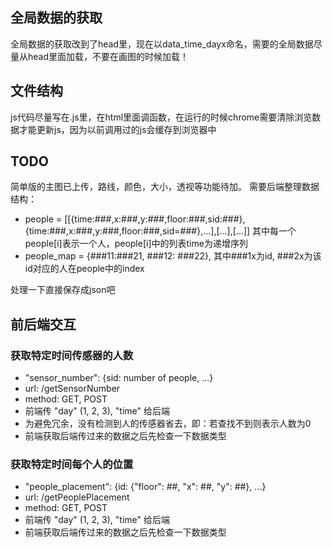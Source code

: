 ## 全局数据的获取

全局数据的获取改到了head里，现在以data_time_dayx命名，需要的全局数据尽量从head里面加载，不要在画图的时候加载！

## 文件结构
js代码尽量写在.js里，在html里面调函数，在运行的时候chrome需要清除浏览数据才能更新js，因为以前调用过的js会缓存到浏览器中

## TODO
简单版的主图已上传，路线，颜色，大小，透视等功能待加。
需要后端整理数据结构：
* people = [[{time:###,x:###,y:###,floor:###,sid:###},{time:###,x:###,y:###,floor:###,sid=###},...],[...],[...]]
  其中每一个people[i]表示一个人，people[i]中的列表time为递增序列
* people_map = {###11:###21, ###12: ###22}, 其中###1x为id, ###2x为该id对应的人在people中的index

处理一下直接保存成json吧

## 前后端交互
### 获取特定时间传感器的人数
* "sensor_number": {sid: number of people, ...}
* url: /getSensorNumber
* method: GET, POST
* 前端传 "day" (1, 2, 3), "time" 给后端
* 为避免冗余，没有检测到人的传感器省去，即：若查找不到则表示人数为0
* 前端获取后端传过来的数据之后先检查一下数据类型

### 获取特定时间每个人的位置
* "people_placement": {id: {"floor": ##, "x": ##, "y": ##}, ...}
* url: /getPeoplePlacement
* method: GET, POST
* 前端传 "day" (1, 2, 3), "time" 给后端
* 前端获取后端传过来的数据之后先检查一下数据类型
